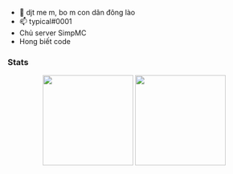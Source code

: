 - 👋 djt me m, bo m con dân đông lào
- 📫 typical#0001
- Chủ server SimpMC
- Hong biết code

### Stats
<div align="center">
  <img height="180em" src="https://github-readme-stats.vercel.app/api?username=TypicalShavonne&count_private=true&show_icons=true&theme=dark" />
  <img height="180em" src="https://github-readme-stats.vercel.app/api/top-langs/?username=TypicalShavonne&theme=dark&layout=compact&langs_count=6" />
</div>
